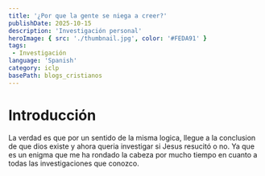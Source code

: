 ```yaml
---
title: '¿Por que la gente se niega a creer?'
publishDate: 2025-10-15
description: 'Investigación personal'
heroImage: { src: './thumbnail.jpg', color: '#FEDA91' }
tags: 
 - Investigación
language: 'Spanish'
category: iclp
basePath: blogs_cristianos
---
```


# Introducción

La verdad es que por un sentido de la misma logica, llegue a la conclusion de que dios existe y ahora queria investigar si Jesus resucitó o no. Ya que es un enigma que me ha rondado la cabeza por mucho tiempo en cuanto a todas las investigaciones que conozco.

